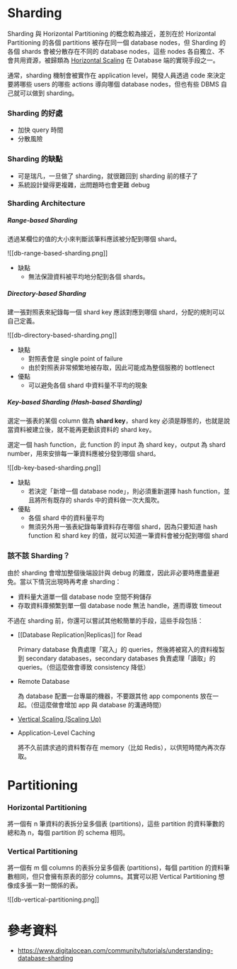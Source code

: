 # Sharding

Sharding 與 Horizontal Partitioning 的概念較為接近，差別在於 Horizontal Partitioning 的各個 partitions 被存在同一個 database nodes，但 Sharding 的各個 shards 會被分散存在不同的 database nodes，這些 nodes 各自獨立、不會共用資源，被歸類為 [Horizontal Scaling](</System Design/Horizontal Scaling & Vertical Scaling.md#Horizontal Scaling>) 在 Database 端的實現手段之一。

通常，sharding 機制會被實作在 application level，開發人員透過 code 來決定要將哪些 users 的哪些 actions 導向哪個 database nodes，但也有些 DBMS 自己就可以做到 sharding。

### Sharding 的好處

- 加快 query 時間
- 分散風險

### Sharding 的缺點

- 可是瑞凡，一旦做了 sharding，就很難回到 sharding 前的樣子了
- 系統設計變得更複雜，出問題時也會更難 debug

### Sharding Architecture

##### Range-based Sharding

透過某欄位的值的大小來判斷該筆料應該被分配到哪個 shard。

![[db-range-based-sharding.png]]

- 缺點
    - 無法保證資料被平均地分配到各個 shards。

##### Directory-based Sharding

建一張對照表來紀錄每一個 shard key 應該對應到哪個 shard，分配的規則可以自己定義。

![[db-directory-based-sharding.png]]

- 缺點
    - 對照表會是 single point of failure
    - 由於對照表非常頻繁地被存取，因此可能成為整個服務的 bottlenect
- 優點
    - 可以避免各個 shard 中資料量不平均的現象

##### Key-based Sharding (Hash-based Sharding)

選定一張表的某個 column 做為 **shard key**，shard key 必須是靜態的，也就是說當資料被建立後，就不能再更動該資料的 shard key。

選定一個 hash function，此 function 的 input 為 shard key，output 為 shard number，用來安排每一筆資料應被分發到哪個 shard。

![[db-key-based-sharding.png]]

- 缺點
    - 若決定「新增一個 database node」，則必須重新選擇 hash function，並且將所有既存的 shards 中的資料做一次大風吹。
- 優點
    - 各個 shard 中的資料量平均
    - 無須另外用一張表紀錄每筆資料存在哪個 shard，因為只要知道 hash function 和 shard key 的值，就可以知道一筆資料會被分配到哪個 shard

### 該不該 Sharding？

由於 sharding 會增加整個後端設計與 debug 的難度，因此非必要時應盡量避免。當以下情況出現時再考慮 sharding：

- 資料量大道單一個 database node 空間不夠儲存
- 存取資料庫頻繁到單一個 database node 無法 handle，進而導致 timeout

不過在 sharding 前，你還可以嘗試其他較簡單的手段，這些手段包括：

- [[Database Replication|Replicas]] for Read

    Primary database 負責處理「寫入」的 queries，然後將被寫入的資料複製到 secondary databases，secondary databases 負責處理「讀取」的 queries。（但這麼做會導致 consistency 降低）

- Remote Database

    為 database 配置一台專屬的機器，不要跟其他 app components 放在一起。（但這麼做會增加 app 與 database 的溝通時間）

- [Vertical Scaling (Scaling Up)](</System Design/Horizontal Scaling & Vertical Scaling.md#Vertical Scaling>)

- Application-Level Caching

    將不久前請求過的資料暫存在 memory（比如 Redis），以供短時間內再次存取。

# Partitioning

### Horizontal Partitioning

將一個有 n 筆資料的表拆分呈多個表 (partitions)，這些 partition 的資料筆數的總和為 n，每個 partition 的 schema 相同。

### Vertical Partitioning

將一個有 m 個 columns 的表拆分呈多個表 (partitions)，每個 partition 的資料筆數相同，但只會擁有原表的部分 columns。其實可以把 Vertical Partitioning 想像成多張一對一關係的表。

![[db-vertical-partitioning.png]]

# 參考資料

- <https://www.digitalocean.com/community/tutorials/understanding-database-sharding>
